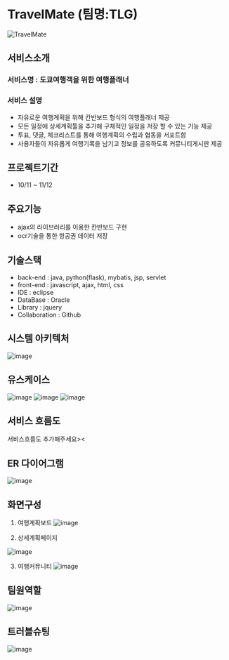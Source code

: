 # TravelMate (팀명:TLG)
![TravelMate](https://github.com/user-attachments/assets/5f9af650-b68f-46c7-99d8-a37cc5ff047e)

## 서비스소개
  ### 서비스명 : 도쿄여행객을 위한 여행플래너
  ### 서비스 설명
   - 자유로운 여행계획을 위해 칸반보드 형식의 여행플래너 제공
   - 모든 일정에 상세계획툴을 추가해 구체적인 일정을 저장 할 수 있는 기능 제공
   - 투표, 댓글, 체크리스트를 통해 여행계획의 수립과 협동을 서포트함
   - 사용자들이 자유롭게 여행기록을 남기고 정보를 공유하도록 커뮤니티게시판 제공
   
## 프로젝트기간
- 10/11 ~ 11/12

## 주요기능
- ajax의 라이브러리를 이용한 칸반보드 구현
- ocr기술을 통한 항공권 데이터 저장

## 기술스택
 - back-end : java, python(flask), mybatis, jsp, servlet
 - front-end : javascript, ajax, html, css
 - IDE : eclipse
 - DataBase : Oracle
 - Library : jquery
 - Collaboration : Github
  
## 시스템 아키텍처
![image](https://github.com/user-attachments/assets/06c86153-2545-49cb-81db-adf9a4edb877)

## 유스케이스
![image](https://github.com/user-attachments/assets/783b8aa3-a3cd-47fc-98cb-dec7e8e6016d)
![image](https://github.com/user-attachments/assets/f04d7f87-abdb-43fd-a852-871a25f7ffd5)
![image](https://github.com/user-attachments/assets/33ad538d-b5ec-4123-aff0-15557126d9b1)

## 서비스 흐름도
서비스흐름도 추가해주세요><
## ER 다이어그램
![image](https://github.com/user-attachments/assets/e4a76818-49c4-4684-a35f-156cfe639710)
## 화면구성
1. 여행계획보드
![image](https://github.com/user-attachments/assets/7d0be192-da44-461a-8444-5cf10cbd09de)

2. 상세계획페이지
   
![image](https://github.com/user-attachments/assets/607e7dca-af08-4387-8562-9c305e9de3dc)

3. 여행커뮤니티
![image](https://github.com/user-attachments/assets/b8d35aa2-b1b6-4ffe-bc7b-835342bb835c)

## 팀원역할
![image](https://github.com/user-attachments/assets/36dd1c9a-d7d2-4184-9f96-78565076f6c9)

## 트러블슈팅
![image](https://github.com/user-attachments/assets/91c2e891-7c00-4bfa-9904-7d12df480841)

